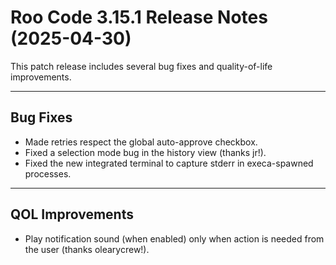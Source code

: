 # Roo Code 3.15.1 Release Notes (2025-04-30)

This patch release includes several bug fixes and quality-of-life improvements.

---

## Bug Fixes

*   Made retries respect the global auto-approve checkbox.
*   Fixed a selection mode bug in the history view (thanks jr!).
*   Fixed the new integrated terminal to capture stderr in execa-spawned processes.

---

## QOL Improvements

*   Play notification sound (when enabled) only when action is needed from the user (thanks olearycrew!).
